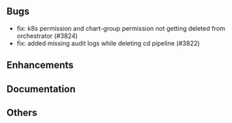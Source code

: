 ## Bugs
- fix: k8s permission and chart-group permission not getting deleted from orchestrator (#3824)
- fix: added missing audit logs while deleting cd pipeline (#3822)
## Enhancements
## Documentation
## Others
